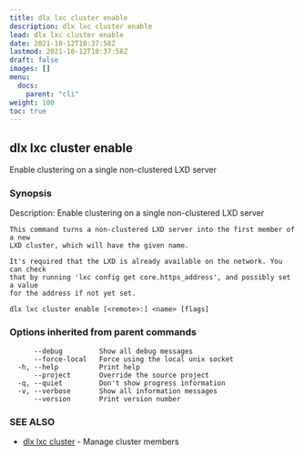 ```yaml
---
title: dlx lxc cluster enable
description: dlx lxc cluster enable
lead: dlx lxc cluster enable
date: 2021-10-12T10:37:58Z
lastmod: 2021-10-12T10:37:58Z
draft: false
images: []
menu:
  docs:
    parent: "cli"
weight: 100
toc: true
---
```

## dlx lxc cluster enable

Enable clustering on a single non-clustered LXD server

### Synopsis

Description:
  Enable clustering on a single non-clustered LXD server

    This command turns a non-clustered LXD server into the first member of a new
    LXD cluster, which will have the given name.

    It's required that the LXD is already available on the network. You can check
    that by running 'lxc config get core.https_address', and possibly set a value
    for the address if not yet set.



```
dlx lxc cluster enable [<remote>:] <name> [flags]
```

### Options inherited from parent commands

```
      --debug         Show all debug messages
      --force-local   Force using the local unix socket
  -h, --help          Print help
      --project       Override the source project
  -q, --quiet         Don't show progress information
  -v, --verbose       Show all information messages
      --version       Print version number
```

### SEE ALSO

* [dlx lxc cluster](/docs/cmd/dlx_lxc_cluster)	 - Manage cluster members

